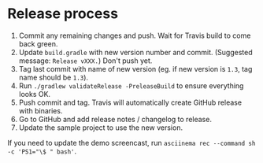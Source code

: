 # Release process

1. Commit any remaining changes and push. Wait for Travis build to come back green.
2. Update `build.gradle` with new version number and commit. (Suggested message: `Release vXXX.`) Don't push yet.
3. Tag last commit with name of new version (eg. if new version is `1.3`, tag name should be `1.3`).
4. Run `./gradlew validateRelease -PreleaseBuild` to ensure everything looks OK.
5. Push commit and tag. Travis will automatically create GitHub release with binaries.
6. Go to GitHub and add release notes / changelog to release.
7. Update the sample project to use the new version.

If you need to update the demo screencast, run `asciinema rec --command sh -c 'PS1="\$ " bash'`.
